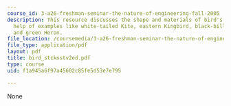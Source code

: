 ```yaml
---
course_id: 3-a26-freshman-seminar-the-nature-of-engineering-fall-2005
description: This resource discusses the shape and materials of bird's nest with the
  help of examples like white-tailed Kite, eastern Kingbird, black-billed Cuckoo,
  and green Heron.
file_location: /coursemedia/3-a26-freshman-seminar-the-nature-of-engineering-fall-2005/f1a945a6f97a45602c85fe5d53e7e795_bird_stcknstv2ed.pdf
file_type: application/pdf
layout: pdf
title: bird_stcknstv2ed.pdf
type: course
uid: f1a945a6f97a45602c85fe5d53e7e795

---
```

None